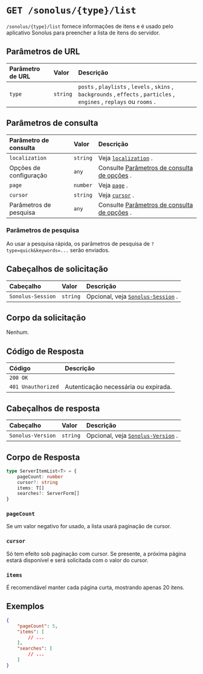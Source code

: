 # `GET /sonolus/{type}/list`

`/sonolus/{type}/list` fornece informações de itens e é usado pelo aplicativo Sonolus para preencher a lista de itens do servidor.

## Parâmetros de URL

Parâmetro de URL | Valor | Descrição
:-- | :-- | :--
`type` | `string` | `posts` , `playlists` , `levels` , `skins` , `backgrounds` , `effects` , `particles` , `engines` , `replays` ou `rooms` .

## Parâmetros de consulta

Parâmetro de consulta | Valor | Descrição
:-- | :-- | :--
`localization` | `string` | Veja [`localization`](../query-parameters/localization) .
Opções de configuração | `any` | Consulte [Parâmetros de consulta de opções](../query-parameters/options-query-parameters) .
`page` | `number` | Veja [`page`](../query-parameters/page) .
`cursor` | `string` | Veja [`cursor`](../query-parameters/cursor) .
Parâmetros de pesquisa | `any` | Consulte [Parâmetros de consulta de opções](../query-parameters/options-query-parameters) .

### Parâmetros de pesquisa

Ao usar a pesquisa rápida, os parâmetros de pesquisa de `?type=quick&keywords=...` serão enviados.

## Cabeçalhos de solicitação

Cabeçalho | Valor | Descrição
:-- | :-- | :--
`Sonolus-Session` | `string` | Opcional, veja [`Sonolus-Session`](../headers/sonolus-session) .

## Corpo da solicitação

Nenhum.

## Código de Resposta

Código | Descrição
:-- | :--
`200 OK` |
`401 Unauthorized` | Autenticação necessária ou expirada.

## Cabeçalhos de resposta

Cabeçalho | Valor | Descrição
:-- | :-- | :--
`Sonolus-Version` | `string` | Opcional, veja [`Sonolus-Version`](../headers/sonolus-version) .

## Corpo de Resposta

```ts
type ServerItemList<T> = {
    pageCount: number
    cursor?: string
    items: T[]
    searches?: ServerForm[]
}
```

### `pageCount`

Se um valor negativo for usado, a lista usará paginação de cursor.

### `cursor`

Só tem efeito sob paginação com cursor. Se presente, a próxima página estará disponível e será solicitada com o valor do cursor.

### `items`

É recomendável manter cada página curta, mostrando apenas 20 itens.

## Exemplos

```json
{
    "pageCount": 5,
    "items": [
        // ...
    ],
    "searches": [
        // ...
    ]
}
```
